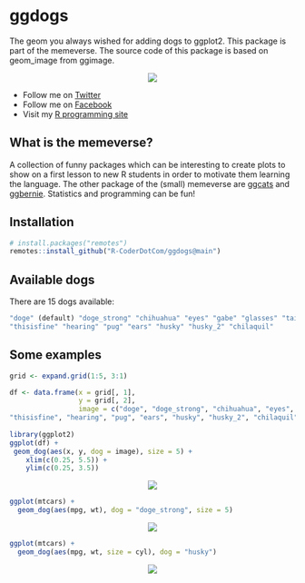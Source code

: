 # ggdogs
The geom you always wished for adding dogs to ggplot2. This package is part of the memeverse.
The source code of this package is based on geom_image from ggimage.


<p align="center">
 <img src="https://user-images.githubusercontent.com/67192157/125283840-13c07680-e319-11eb-8344-389d6c45d4da.png">
</p>


+ Follow me on [Twitter](https://twitter.com/RCoderWeb)
+ Follow me on [Facebook](https://www.facebook.com/RCODERweb)
+ Visit my [R programming site](https://r-coder.com/)

## What is the memeverse?

A collection of funny packages which can be interesting to create plots to show on a first lesson to new R students in order to motivate them learning the language. The other package of the (small) memeverse are [ggcats](https://github.com/R-CoderDotCom/ggcats) and [ggbernie](https://github.com/R-CoderDotCom/ggbernie). Statistics and programming can be fun!

## Installation
```r
# install.packages("remotes")
remotes::install_github("R-CoderDotCom/ggdogs@main")
```


## Available dogs

There are 15 dogs available:

```r
"doge" (default) "doge_strong" "chihuahua" "eyes" "gabe" "glasses" "tail" "surprised"
"thisisfine" "hearing" "pug" "ears" "husky" "husky_2" "chilaquil"
```

## Some examples

```r
grid <- expand.grid(1:5, 3:1)

df <- data.frame(x = grid[, 1],
                 y = grid[, 2],
                 image = c("doge", "doge_strong", "chihuahua", "eyes", "gabe", "glasses", "tail", "surprised",
"thisisfine", "hearing", "pug", "ears", "husky", "husky_2", "chilaquil"))
                           
library(ggplot2)
ggplot(df) +
 geom_dog(aes(x, y, dog = image), size = 5) +
    xlim(c(0.25, 5.5)) + 
    ylim(c(0.25, 3.5))
```

<p align="center">
 <img src="https://user-images.githubusercontent.com/67192157/125280624-8d566580-e315-11eb-8d60-d8076d8ddf9c.png">
</p>


```r
ggplot(mtcars) +
  geom_dog(aes(mpg, wt), dog = "doge_strong", size = 5)
```

<p align="center">
 <img src="https://user-images.githubusercontent.com/67192157/125281199-38671f00-e316-11eb-8dc3-48789ab1e511.png">
</p>


```r
ggplot(mtcars) +
  geom_dog(aes(mpg, wt, size = cyl), dog = "husky")
```

<p align="center">
 <img src="https://user-images.githubusercontent.com/67192157/125281261-4c128580-e316-11eb-9a2b-026545b0675f.png">
</p>




